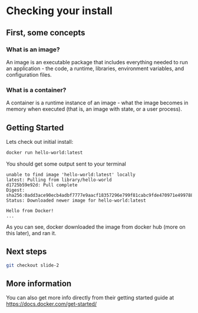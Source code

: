 # Checking your install #

## First, some concepts ##

### What is an image? ###

An image is an executable package that includes everything needed to run an application - the code, a runtime, libraries, environment variables, and configuration files.

### What is a container? ###

A container is a runtime instance of an image - what the image becomes in memory when executed (that is, an image with state, or a user process).

## Getting Started ##

Lets check out initial install: 

```bash
docker run hello-world:latest
```

You should get some output sent to your terminal
```
unable to find image 'hello-world:latest' locally
latest: Pulling from library/hello-world
d1725b59e92d: Pull complete
Digest: sha256:0add3ace90ecb4adbf7777e9aacf18357296e799f81cabc9fde470971e499788
Status: Downloaded newer image for hello-world:latest

Hello from Docker!
...
```

As you can see, docker downloaded the image from docker hub (more on this later), and ran it.

## Next steps ##

```bash
git checkout slide-2
```

## More information ##

You can also get more info directly from their getting started guide at https://docs.docker.com/get-started/
